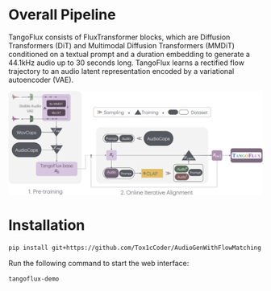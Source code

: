# Overall Pipeline

TangoFlux consists of FluxTransformer blocks, which are Diffusion Transformers (DiT) and Multimodal Diffusion Transformers (MMDiT) conditioned on a textual prompt and a duration embedding to generate a 44.1kHz audio up to 30 seconds long. TangoFlux learns a rectified flow trajectory to an audio latent representation encoded by a variational autoencoder (VAE).

![cover-photo](assets/tangoflux.png)

# Installation

```bash
pip install git+https://github.com/Tox1cCoder/AudioGenWithFlowMatching
```

Run the following command to start the web interface:

```bash
tangoflux-demo
```
